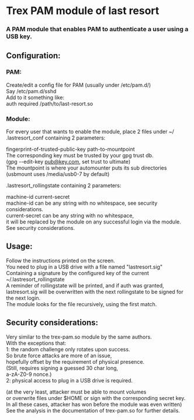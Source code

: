 # Trex PAM module of last resort

### A PAM module that enables PAM to authenticate a user using a USB key.

## Configuration:
### PAM:
Create/edit a config file for PAM (usually under /etc/pam.d/)  
Say /etc/pam.d/sshd  
Add to it something like:  
auth	required	/path/to/last-resort.so  
### Module:
For every user that wants to enable the module, place 2 files under ~/  
.lastresort_conf
containing 2 parameters:  

fingerprint-of-trusted-public-key path-to-mountpoint  
The corresponding key must be trusted by your gpg trust db.  
(gpg --edit-key pub@key.com, set trust to ultimate)  
The mountpoint is where your automounter puts its sub directories  
(usbmount uses /media/usb0-7 by default)  

.lastresort_rollingstate
containing 2 parameters:  

machine-id current-secret  
machine-id can be any string with no whitespace, see security considerations.  
current-secret can be any string with no whitespace,  
it will be replaced by the module on any successful login via the module.  
See security considerations.  

## Usage:
Follow the instructions printed on the screen.  
You need to plug in a USB drive with a file named "lastresort.sig"  
Containing a signature by the configured key of the current ~/.lastresort_rollingstate  
A reminder of rollingstate will be printed, and if auth was granted,  
lastresort.sig will be overwritten with the next rollingstate to be signed for the next login.  
The module looks for the file recursively, using the first match.  

## Security considerations:
Very similar to the trex-pam.so module by the same authors.  
With the exceptions that:  
1: the random challenge only rotates upon success.  
So brute force attacks are more of an issue,  
hopefully offset by the requirement of physical presence.  
(Still, requires signing a guessed 30 char long,  
a-zA-Z0-9 nonce.)  
2: physical access to plug in a USB drive is required.  

(at the very least, attacker must be able to mount volumes  
or overwrite files under $HOME or sign with the corresponding secret key.  
In all these cases, attacker has won before the module was even written)  
See the analysis in the documentation of trex-pam.so for further details.  
